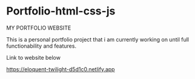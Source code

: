 # Portfolio-html-css-js
MY PORTFOLIO WEBSITE

This is a personal portfolio project that i am currently working on until full functionability and features.

Link to website below

https://eloquent-twilight-d5d1c0.netlify.app

